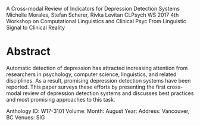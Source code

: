 A Cross-modal Review of Indicators for Depression Detection Systems 
Michelle Morales, Stefan Scherer, Rivka Levitan
CLPsych WS 2017 4th Workshop on Computational Linguistics and Clinical Psyc
  From Linguistic Signal to Clinical Reality
# Abstract

Automatic detection of depression has attracted increasing attention from researchers in psychology, computer science, linguistics, and related disciplines. As a result, promising depression detection systems have been reported. This paper surveys these efforts by presenting the first cross-modal review of depression detection systems and discusses best practices and most promising approaches to this task.

Anthology ID:
    W17-3101
Volume:
Month:
    August
Year:
Address:
    Vancouver, BC
Venues:
SIG
